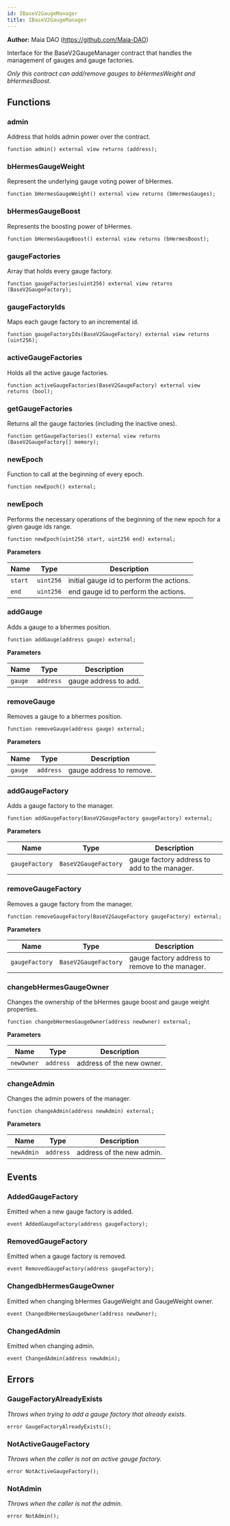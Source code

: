 ```yaml
---
id: IBaseV2GaugeManager
title: IBaseV2GaugeManager
---
```


**Author:**
Maia DAO (https://github.com/Maia-DAO)

Interface for the BaseV2GaugeManager contract that handles the
management of gauges and gauge factories.

*Only this contract can add/remove gauges to bHermesWeight and bHermesBoost.*


## Functions
### admin

Address that holds admin power over the contract.


```solidity
function admin() external view returns (address);
```

### bHermesGaugeWeight

Represent the underlying gauge voting power of bHermes.


```solidity
function bHermesGaugeWeight() external view returns (bHermesGauges);
```

### bHermesGaugeBoost

Represents the boosting power of bHermes.


```solidity
function bHermesGaugeBoost() external view returns (bHermesBoost);
```

### gaugeFactories

Array that holds every gauge factory.


```solidity
function gaugeFactories(uint256) external view returns (BaseV2GaugeFactory);
```

### gaugeFactoryIds

Maps each gauge factory to an incremental id.


```solidity
function gaugeFactoryIds(BaseV2GaugeFactory) external view returns (uint256);
```

### activeGaugeFactories

Holds all the active gauge factories.


```solidity
function activeGaugeFactories(BaseV2GaugeFactory) external view returns (bool);
```

### getGaugeFactories

Returns all the gauge factories (including the inactive ones).


```solidity
function getGaugeFactories() external view returns (BaseV2GaugeFactory[] memory);
```

### newEpoch

Function to call at the beginning of every epoch.


```solidity
function newEpoch() external;
```

### newEpoch

Performs the necessary operations of the beginning of the new epoch for a given gauge ids range.


```solidity
function newEpoch(uint256 start, uint256 end) external;
```
**Parameters**

|Name|Type|Description|
|----|----|-----------|
|`start`|`uint256`|initial gauge id to perform the actions.|
|`end`|`uint256`|end gauge id to perform the actions.|


### addGauge

Adds a gauge to a bhermes position.


```solidity
function addGauge(address gauge) external;
```
**Parameters**

|Name|Type|Description|
|----|----|-----------|
|`gauge`|`address`|gauge address to add.|


### removeGauge

Removes a gauge to a bhermes position.


```solidity
function removeGauge(address gauge) external;
```
**Parameters**

|Name|Type|Description|
|----|----|-----------|
|`gauge`|`address`|gauge address to remove.|


### addGaugeFactory

Adds a gauge factory to the manager.


```solidity
function addGaugeFactory(BaseV2GaugeFactory gaugeFactory) external;
```
**Parameters**

|Name|Type|Description|
|----|----|-----------|
|`gaugeFactory`|`BaseV2GaugeFactory`|gauge factory address to add to the manager.|


### removeGaugeFactory

Removes a gauge factory from the manager.


```solidity
function removeGaugeFactory(BaseV2GaugeFactory gaugeFactory) external;
```
**Parameters**

|Name|Type|Description|
|----|----|-----------|
|`gaugeFactory`|`BaseV2GaugeFactory`|gauge factory address to remove to the manager.|


### changebHermesGaugeOwner

Changes the ownership of the bHermes gauge boost and gauge weight properties.


```solidity
function changebHermesGaugeOwner(address newOwner) external;
```
**Parameters**

|Name|Type|Description|
|----|----|-----------|
|`newOwner`|`address`|address of the new owner.|


### changeAdmin

Changes the admin powers of the manager.


```solidity
function changeAdmin(address newAdmin) external;
```
**Parameters**

|Name|Type|Description|
|----|----|-----------|
|`newAdmin`|`address`|address of the new admin.|


## Events
### AddedGaugeFactory
Emitted when a new gauge factory is added.


```solidity
event AddedGaugeFactory(address gaugeFactory);
```

### RemovedGaugeFactory
Emitted when a gauge factory is removed.


```solidity
event RemovedGaugeFactory(address gaugeFactory);
```

### ChangedbHermesGaugeOwner
Emitted when changing bHermes GaugeWeight and GaugeWeight owner.


```solidity
event ChangedbHermesGaugeOwner(address newOwner);
```

### ChangedAdmin
Emitted when changing admin.


```solidity
event ChangedAdmin(address newAdmin);
```

## Errors
### GaugeFactoryAlreadyExists
*Throws when trying to add a gauge factory that already exists.*


```solidity
error GaugeFactoryAlreadyExists();
```

### NotActiveGaugeFactory
*Throws when the caller is not an active gauge factory.*


```solidity
error NotActiveGaugeFactory();
```

### NotAdmin
*Throws when the caller is not the admin.*


```solidity
error NotAdmin();
```

